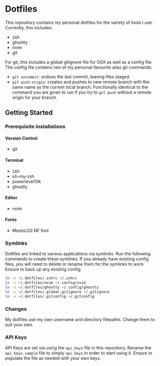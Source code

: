 # Dotfiles

This repository contains my personal dotfiles for the variety of tools I use. Currently, this includes:

- zsh
- ghostty
- nvim
- git

For git, this includes a global gitignore file for OSX as well as a config file. The config file contains two of my personal favourite alias git commands:

- `git uncommit`: undoes the last commit, leaving files staged.
- `git push-origin`: creates and pushes to new remote branch with the same name as the current local branch. Functionally identical to the command you are given to run if you try to `git push` without a remote origin for your branch.

## Getting Started

### Prerequisite Installations

#### Version Control

- git

#### Terminal

- zsh
- oh-my-zsh
- powerlevel10k
- ghostty

#### Editor

- nvim

#### Fonts

- MesloLGS NF font

### Symlinks

Dotfiles are linked to various applications via symlinks. Run the following commands to create these symlinks. If you already have existing config files, you will need to delete or rename them for the symlinks to work. Ensure to back up any existing config.

```zsh
ln -s ~/.dotfiles/.zshrc ~/.zshrc
ln -s ~/.dotfiles/nvim ~/.config/nvim
ln -s ~/.dotfiles/ghostty ~/.config/ghostty
ln -s ~/.dotfiles/.global-gitignore ~/.gitignore
ln -s ~/.dotfiles/.gitconfig ~/.gitconfig
```

### Changes

My dotfiles use my own username and directory filepaths. Change them to suit your own.

### API Keys

API Keys are set via using the `api_keys` file in this repository. Rename the `api_keys.sample` file to simply `api_keys` in order to start using it. Ensure to populate the file as needed with your own keys.
